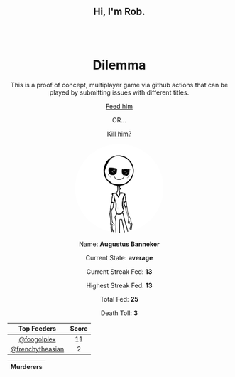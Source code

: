 <h2 align="center">Hi, I'm Rob.</h2>

<br>
<br>

<h1 align="center">
Dilemma
</h1>

<p align="center">
This is a proof of concept, multiplayer game via github actions that can be played by submitting issues with different titles.
</p>

<p align="center">
<a href=https://github.com/foogolplex/foogolplex/issues/new?title=feed&body=just+click+submit+and+feed+they+will>Feed him</a>
</p>
<p align="center"> OR... </p>
<p align="center">
<a href=https://github.com/foogolplex/foogolplex/issues/new?title=kill&body=just+click+submit+and+they+will+die+but+be+warned+that+you+will+be+revoked+from+your+privileges>Kill him?</a>
</p>

<p align="center">
<img src="https://github.com/foogolplex/foogolplex/blob/main/average.gif" width="200" height="200" style="border-top-left-radius: 50% 50%; border-top-right-radius: 50% 50%; border-bottom-right-radius: 50% 50%; border-bottom-left-radius: 50% 50%;">
</img>
</p>

<p align="center">
Name: <b>Augustus Banneker</b>
</p>

<p align="center">
Current State: <b>average</b>
</p>

<p align="center">
Current Streak Fed: <b>13</b>
</p>

<p align="center">
Highest Streak Fed: <b>13</b>
</p>

<p align="center">
Total Fed: <b>25</b>
</p>

<p align="center">
Death Toll: <b>3</b>
</p>


| Top Feeders | Score |
| :-: | :-: |
| [@foogolplex](https://github.com/foogolplex/) | 11 |
| [@frenchytheasian](https://github.com/frenchytheasian/) | 2 |

| Murderers |
| :-: |